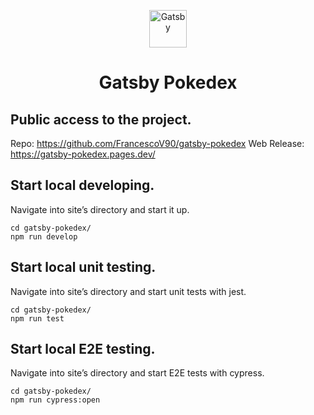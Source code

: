 <p align="center">
  <img alt="Gatsby" src="https://gatsby-pokedex.pages.dev/icons/icon-512x512.png?v=d37e56d401adf5cdd18919945d72bcff" width="60" />
</p>
<h1 align="center">
  Gatsby Pokedex
</h1>

## **Public access to the project.**
Repo: https://github.com/FrancescoV90/gatsby-pokedex
Web Release: https://gatsby-pokedex.pages.dev/

## **Start local developing.**
Navigate into site’s directory and start it up.

```shell
cd gatsby-pokedex/
npm run develop
```

## **Start local unit testing.**
Navigate into site’s directory and start unit tests with jest.

```shell
cd gatsby-pokedex/
npm run test
```

## **Start local E2E testing.**
Navigate into site’s directory and start E2E tests with cypress.

```shell
cd gatsby-pokedex/
npm run cypress:open
```